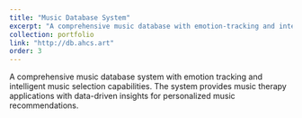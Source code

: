 ```yaml
---
title: "Music Database System"
excerpt: "A comprehensive music database with emotion-tracking and intelligent music selection.<br/><img src='/images/db.png' width='85%'>"
collection: portfolio
link: "http://db.ahcs.art"
order: 3
---
```


A comprehensive music database system with emotion tracking and intelligent music selection capabilities. The system provides music therapy applications with data-driven insights for personalized music recommendations.

